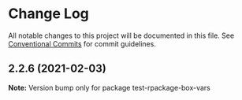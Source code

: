 # Change Log

All notable changes to this project will be documented in this file.
See [Conventional Commits](https://conventionalcommits.org) for commit guidelines.

## 2.2.6 (2021-02-03)

**Note:** Version bump only for package test-rpackage-box-vars
